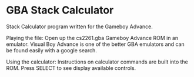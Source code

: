 GBA Stack Calculator
====================

Stack Calculator program written for the Gameboy Advance.

Playing the file:  Open up the cs2261.gba Gameboy Advance ROM
in an emulator.  Visual Boy Advance is one of the better GBA
emulators and can be found easily with a google search.

Using the calculator: Instructions on calculator commands are built
into the ROM.  Press SELECT to see display available controls.
